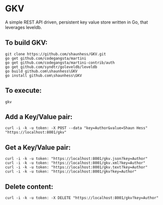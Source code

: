 GKV
===

A simple REST API driven, persistent key value store written in Go, that leverages leveldb.

## To build GKV:
    git clone https://github.com/shaunhess/GKV.git
    go get github.com/codegangsta/martini
    go get github.com/codegangsta/martini-contrib/auth
	go get github.com/syndtr/goleveldb/leveldb
    go build github.com\shaunhess\GKV
    go install github.com\shaunhess\GKV

## To execute:
    gkv

## Add a Key/Value pair:
    curl -i -k -u token: -X POST --data "key=Author&value=Shaun Hess" "https://localhost:8001/gkv"

## Get a Key/Value pair:
	curl -i -k -u token: "https://localhost:8001/gkv.json?key=Author"
	curl -i -k -u token: "https://localhost:8001/gkv.xml?key=Author"
	curl -i -k -u token: "https://localhost:8001/gkv.text?key=Author"
	curl -i -k -u token: "https://localhost:8001/gkv?key=Author"
	
## Delete content:
    curl -i -k -u token: -X DELETE "https://localhost:8001/gkv?key=Author"